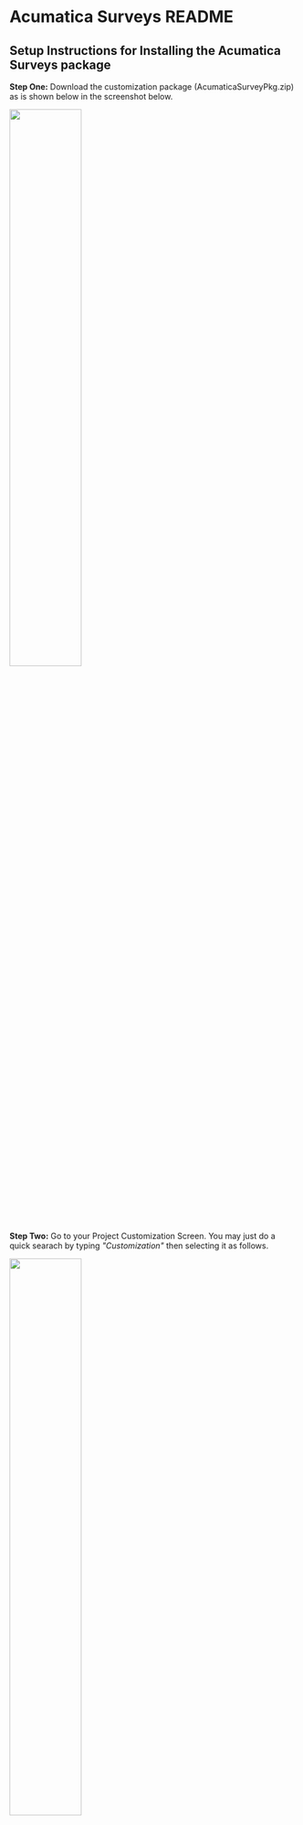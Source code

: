 # Acumatica Surveys README

## Setup Instructions for Installing the Acumatica Surveys package

**Step One:** Download the customization package (AcumaticaSurveyPkg.zip) as is shown below in the screenshot below.

<img src="/docs/images/SS1-DownloadPackage.PNG" height="50%" width="50%">

**Step Two:** Go to your Project Customization Screen. You may just do a quick searach by typing *"Customization"* then selecting it as follows.

<img src="/docs/images/SS0-CustomizationProjects.PNG" height="50%" width="50%">

**Step Three:** Upload & import the package you downloaded to your **Acumatica 2019R2** instance by clicking on the *Customization* menu which you will now find in the upper-righthand of the Acumatica application.  Then select **Manage Customizations** from the drop down list as illustrated below.

<img src="/docs/images/SS1-ImportCustPackage.PNG" height="50%" width="50%">

Next, click on the **Import** tab and select *"Import New Project"* from the dropdown list as shown below.

<img src="/docs/images/SS2-ImportNewProject.PNG" height="50%" width="50%">

Then click on **Choose File** to open up the *File Manager* to select the **Acumatic Surveys** package.

<img src="/docs/images/SS2-UploadPackage.PNG" height="50%" width="50%">

**Step Four:** After the package is uploaded, you will need to publish it.  Select the package you just uploaded by clicking on its associated *checkbox* to the left and then click on the **Publish** tab to publish your package.  Once it's published, you are ready to create your fist Survey!

<img src="/docs/images/SS3-PublishPackage.PNG" height="50%" width="50%">



## Number Sequence Setup for your Surveys

Once the package is installed, you should see a new workspace called *“Surveys”* as shown here below.

<img src="/docs/images/Survey-Workspace.PNG" height="50%" width="50%">

Click on the *Survey Preferences menu* option.

**Survey preferences** - Surveys require a numbering sequence. Therefore, please set up a new number sequence called *“Survey ID”* and an *auto generating number,* such as: **SV10001**

<img src="/docs/images/SS4-SurveyPreferencesNumberingID.PNG" height="50%" width="50%">

Select the numbering sequence you created in the **Survey Preferences** *“Survey Numbering ID:”*
Surveys utilizes common *attributes* to create questions and answers. Therefore, please setup any new questions/answers as *attributes.*

After you have setup required attributes, you are now ready to create your first survey!



## Create a Survey

Click on Surveys in the workspace and click *Survey* under **Transactions.** 

<img src="/docs/images/SS4SurveyTransacationsSurvey.PNG" height="50%" width="50%">

The survey primary list screen **(SV2010PL)** loads with empty records. Click on the **+** to create a new survey which opens the new screen **SV201000**

<img src="/docs/images/SS4SurveyTransacationsSurvey2.PNG" height="50%" width="50%">

Specify the survey name and click *save* to generates a new auto sequence number. From the details tab, click **+** and add the new *attributes* as questions to this survey

<img src="/docs/images/SS5-CreateAttributesQuestions.PNG" height="50%" width="50%">

Next, specify the sort order sequence, if a question is required or mandatory for recipients to answer. 

From the **Recipients tab** click on the *“Add Recipients”* and select the employees who will participate in the survey.

<img src="/docs/images/SS5-RecipentsSelect2.PNG" height="50%" width="50%">

***Note: You need to ensure all employees are linked to the User profile and their user accounts are Sync’d with their mobile phones and that they are able to use the Acumatica Mobile application***



## Send Survey
From the “Surveys” workspace, click “Send Survey” to process and activate the survey and send *Push Notifications* to mobile phones.

<img src="/docs/images/SS5-ProcessSendSurvey.PNG" height="50%" width="50%">

Next, click on the magnifying glass icon to search for your survey and select it.

<img src="/docs/images/SS5-SendSurveySelectID.PNG" height="50%" width="50%">

Then Send your Survey and wait for your responses.

<img src="/docs/images/SS5-SendSurveySend2.PNG" height="50%" width="50%">

***Please note: you have to sync your device by connecting before sending surveys. Only registered mobile phones will receive the push notification, others will error out.***

Those records will be activated for survey responses with status as “New” and those who receive the push notification will have records with a status of “Sent.”

Users can select specific recipients from the list or click **SEND ALL.** Selected records could be also be sent with the “SEND” option.


## Using Automation Schedules in Acumatica to Set the Schedule Frequency & Duration ##
The ability to schedule surveys are an important feature to automate when surveys are sent out and the frequency that occur. You can easily levarage the built-in Acumatica Automation Schedule engine.

To create a scheudule for a survey, enter **Schedule** in the *Search* field and select **Automation Schedules** as depicted in the screenshot below.

<img src="/docs/images/SS1-AutomationSchedules.PNG" height="50%" width="50%">

Then enter the text for the description field for the new schedule and choose the start date.

<img src="/docs/images/SS3-AutomationSchedulesStartDate.PNG" height="50%" width="50%">

Afterwards, click on the **Schedule tab** and choose the time you would like the survey to be sent as shown below.

<img src="/docs/images/SS4-AutomationSchedulesStartTime.PNG" height="50%" width="50%">

In the Schedule tab shown above, you can also set the frequency: *hourly, daily, and monthly.* You can set other parameters as well, such as whether your schedule expires and when.  No need to go into any detail here, since the interface is standard & intuitive.

Once you have set up the schedule for a particular survey and saved it, you can view and montitor your schedules and adjust as necessary.

To view the statuses of any of the automated schedules, type in *Automation* in the search field and select **Automation Schedule Statuses* as shown in the sreenshot.

<img src="/docs/images/SS5-AutomationSchedulesStatus.PNG" height="50%" width="50%">

After clicking on the menu item, you will see all the *Automation Schedules.* Notice the example schedules at end of the tabulated list above.  You can see the surveys that have executed and the one created in our example that is pending to go out on 4/20/2020 at 8am.

Use the scheduling engine as it will save you time and energy in automating sending out schedules that are sent on a periodic basis.


## Survey Response
All recipients will receive notifications and can click on a link to login to the Acumatica mobile application on Android or iPhone/iOS and complete the survey. However, there are limitations with iOS at this time.  See the section below on **Known Limitations and Contraints** in the next section of this README.

Upon clicking the survey, you will need to click on **“QUESTIONS”** and review all the survey questions and answer them. After answering, click The back button **←**. 

For user recipients of the survey that you create, they should have a **Surveys** icon as shown in the screenshot below.

<img src="/docs/images/MobileSS-1.jpeg" height="25%" width="25%"> 

The user may need to scroll down to find the icon or they can simply click the ellipse **[...]** - the *three dots* or the three stacked linesto access the menu option and click **“SUBMIT”** to send the survey responses back to the system. By submitting the sur as you can see in the next screenshot.

<img src="/docs/images/MobileSS-2.jpeg" height="25%" width="25%">

After clicking on Surveys, the user will see a screen similar to this one below will a list of the surveys they have to respond to or have had already responded.

Once they complete the survey and send it, the status will change from *“Sent”* to *“Responded”.* 

<img src="/docs/images/MobileSS-3.jpeg" height="25%" width="25%">

Once the user clicks on a particular survey, they can view the questions and respond accordingly.

<img src="/docs/images/MobileSS-4.png" height="25%" width="25%">

And here you can see a question as a "multiple-choice" response via radio buttons on screen.

<img src="/docs/images/MobileSS-5.png" height="25%" width="25%">

## Suvey Dashboards ##
What's the point of a survey without metrics to meaure?  So yes, we built a beautiful dashboard which you can of course customize yourself to suit you needs.

In Acumatica on the web, we have a default dashboard as shown below.

<img src="/docs/images/DashboardSS-1.PNG" height="50%" width="50%">

and in the mobile application it renders as follows.

<img src="/docs/images/MobileDashboardSS-1.jpg" height="25%" width="25%">

So yes, some eye-candy for you visual and analytical folks out there.

## Using Business Events (draft section)

A business event is a data change or a set of conditions checked for on a schedule. 

It may include the following information:

- The general information about the business event (such as its name and type)
- The trigger conditions of the business event
- The schedule of the business event (if the conditions of the business event are checked for on a schedule)
- The generic inquiry parameters (if any parameter values have been specified for the business event)
- The email notification templates (if the business event has email notification templates as subscribers)

For our example scenario, we are interested in creating a *Business Event* & *email Notification* that is sent to the survey respondent's manager when they their employee reports symptoms such as a temperature that is not normal.

First, before creating the *Business Event*, we need to create a **Generic Inquiry** which returns a *Results Grid* with the survey data records with the "COVTEMP_Attributes" field/attribute that subsequently is used to "trigger" the business event when the condition we set is met.

To navigate to the *Generic Inquiry* screen, just type in *Generic* in **Search** and click on *Generic Inquiry* under Customization **Profiles** as illustrated below.

<img src="/docs/images/SS1-GITempMonitor0.PNG" height="50%" width="50%">

Next type in the name of your generic inquiry (TempMonitor) and click on the *checkbox* below the name you just entered to make it visible to the UI.

<img src="/docs/images/SS1-GITempMonitor1.PNG" height="50%" width="50%">

Then add the SurveyCollector Table.  You can search for it by typing "Survey" and then select it to include it in your generic inquiry.


<img src="/docs/images/SS1-GITempMonitor2.PNG" height="50%" width="50%">

After selecting the table, it will display as follows.

<img src="/docs/images/SS1-GITempMonitor3.PNG" height="50%" width="50%">

Next save your GI and then select the Results Grid tab to make sure it returns the data you will be needing.  As you can see from the screenshot below that the Temperature field we need is present, **COVTEMP_Attributes** which will be used to trigger our Business Event.

<img src="/docs/images/SS1-GITempMonitor4.PNG" height="50%" width="50%">

Now it's time to create our Business Event.

To configure the Acumatica to use a *business event process* to trigger an email notification, navigate to the **Business Events** form by typing Business Events in the search field.  

<img src="/docs/images/SS1-BusinessEventsSearch.PNG" height="50%" width="50%">

You can define a business event that relates to this business event process - in our case, Acumtica Surveys related processes - that instructs the system to perform an action or multiple actions in Acumatica itself. 

After navigating to the **Business Events**, form, click the "+" sign to create a new business event.

<img src="/docs/images/SS2-BusinessEventsNew.PNG" height="50%" width="50%">

You can create a business event that is triggered by a change to a specific *record change* for *survey responses* as an example. One that notifies the the company that one of thier employees has specific symptoms, such as a high temperature.

<img src="/docs/images/SS2-BusinessEventsNew2.PNG" height="50%" width="50%">

We will use our Generic Inquiry we created earlier for our *Event ID*. Just type in the the first part of the name of the GI in *Event ID* field search, *"Temp"* and select it.

<img src="/docs/images/SS2-BusinessEventsNew0.PNG" height="50%" width="50%">

You can see that the Screen Name & Screen ID were filled in for you and we are ready to add our trigger that fires our business event.  

<img src="/docs/images/SS2-BusinessEventsNew3.PNG" height="50%" width="50%">

Now we can build our trigger conditions that fire the event when survey respondent records a temperature is "not normal".


To do this, you simply choose the values for *Operation*, *Table Name*, *Field Name*, *Condition* as displayed below and save it.

<img src="/docs/images/SS2-BusinessEventsNew4.PNG" height="50%" width="50%">

You can now add a notification to the Business Event, such as an eMail Notification, Mobile Push, and Mobile SMS subcribers. This can be done by clicking on the Subscriber tab as shown below.

<img src="/docs/images/SS2-BusinessEventsNewSubscriber.PNG" height="50%" width="50%">

For more information on *Business Events*, click on the following links:

**[Business Events Help Topic](https://help-2019r2.acumatica.com/(W(1))/Help?ScreenId=ShowWiki&pageid=920e13d8-387c-404f-8b33-c200ac66df98)**

**[Mobile Notifications and Business Events Video](https://youtu.be/lCQhZwcOays)**

This README hopefully provided you the necessary guidance and help to successfully deploy and implement Acumatica Surveys.

If you have any questions or need assistance, you can post your questions in our [Stackoverflow forum](https://stackoverflow.com/questions/tagged/acumatica).

## Known Limitations and Constraints
The ability to delete the survey when it’s still active, but has not been processed/published.

A published survey that a user has responded to cannot be deleted.

Please note that there are issues with iOS devices with respect to attributes and notifications.  We are working on resolving these and will be updating our notes to reflect this in the next several days. 

Mobile Push Notifications will be sent only for android devices. For now, iOS users can use their web browser to view & respond to thier surveys, where they are selected as recipients.

## More Information
To see a demonstration of *Acumatica Surveys*, click on the following link: https://youtu.be/RV7jsTgsVNE.
